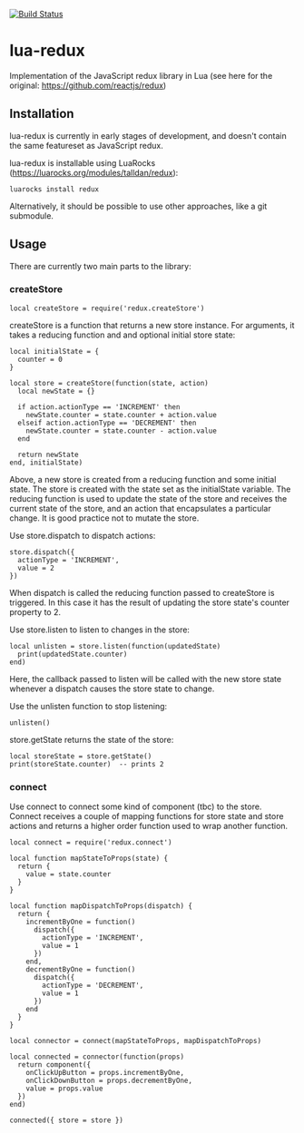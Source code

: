 [![Build Status](https://travis-ci.org/talldan/lua-redux.svg?branch=master)](https://travis-ci.org/talldan/lua-redux)

# lua-redux
Implementation of the JavaScript redux library in Lua
(see here for the original: https://github.com/reactjs/redux)

## Installation

lua-redux is currently in early stages of development, and doesn't contain the same featureset as JavaScript redux.

lua-redux is installable using LuaRocks (https://luarocks.org/modules/talldan/redux):

```
luarocks install redux
```

Alternatively, it should be possible to use other approaches, like a git submodule.

## Usage

There are currently two main parts to the library:

### createStore

```
local createStore = require('redux.createStore')
```

createStore is a function that returns a new store instance. For arguments, it 
takes a reducing function and and optional initial store state:

```
local initialState = {
  counter = 0
}

local store = createStore(function(state, action)
  local newState = {}

  if action.actionType == 'INCREMENT' then
    newState.counter = state.counter + action.value
  elseif action.actionType == 'DECREMENT' then
    newState.counter = state.counter - action.value
  end

  return newState
end, initialState)
```

Above, a new store is created from a reducing function and some initial state. 
The store is created with the state set as the initialState variable. The 
reducing function is used to update the state of the store and receives the
current state of the store, and an action that encapsulates a particular change.
It is good practice not to mutate the store.


Use store.dispatch to dispatch actions:

```
store.dispatch({
  actionType = 'INCREMENT',
  value = 2
})
```

When dispatch is called the reducing function passed to createStore is 
triggered. In this case it has the result of updating the store state's 
counter property to 2.


Use store.listen to listen to changes in the store:

```
local unlisten = store.listen(function(updatedState)
  print(updatedState.counter)
end)
```

Here, the callback passed to listen will be called with the new store state
whenever a dispatch causes the store state to change.


Use the unlisten function to stop listening:

```
unlisten()
```


store.getState returns the state of the store:

```
local storeState = store.getState()
print(storeState.counter)  -- prints 2
```

### connect

Use connect to connect some kind of component (tbc) to the store. Connect
receives a couple of mapping functions for store state and store actions and
returns a higher order function used to wrap another function.

```
local connect = require('redux.connect')

local function mapStateToProps(state) {
  return {
    value = state.counter
  }
}

local function mapDispatchToProps(dispatch) {
  return {
    incrementByOne = function()
      dispatch({
        actionType = 'INCREMENT',
        value = 1
      })
    end,
    decrementByOne = function()
      dispatch({
        actionType = 'DECREMENT',
        value = 1  
      })
    end
  }
}

local connector = connect(mapStateToProps, mapDispatchToProps)

local connected = connector(function(props)
  return component({
    onClickUpButton = props.incrementByOne,
    onClickDownButton = props.decrementByOne,
    value = props.value
  })
end)

connected({ store = store })
```
